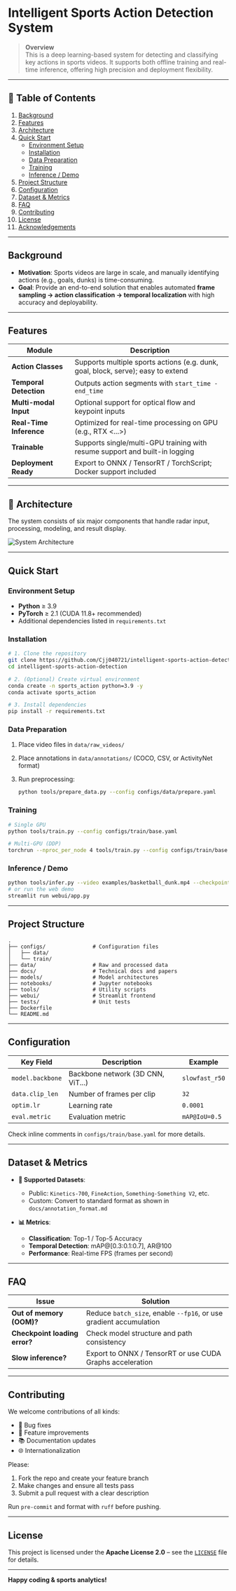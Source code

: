 # Intelligent Sports Action Detection System

> **Overview**  
> This is a deep learning-based system for detecting and classifying key actions in sports videos. It supports both offline training and real-time inference, offering high precision and deployment flexibility.

---

## 📑 Table of Contents
1. [Background](#background)
2. [Features](#features)
3. [Architecture](#architecture)
4. [Quick Start](#quick-start)
   - [Environment Setup](#environment-setup)
   - [Installation](#installation)
   - [Data Preparation](#data-preparation)
   - [Training](#training)
   - [Inference / Demo](#inference--demo)
5. [Project Structure](#project-structure)
6. [Configuration](#configuration)
7. [Dataset & Metrics](#dataset--metrics)
8. [FAQ](#faq)
9. [Contributing](#contributing)
10. [License](#license)
11. [Acknowledgements](#acknowledgements)

---

## Background
- **Motivation**: Sports videos are large in scale, and manually identifying actions (e.g., goals, dunks) is time-consuming.
- **Goal**: Provide an end-to-end solution that enables automated **frame sampling → action classification → temporal localization** with high accuracy and deployability.

---

## Features
| Module             | Description                                                                 |
| ------------------| ---------------------------------------------------------------------------- |
| **Action Classes** | Supports multiple sports actions (e.g. dunk, goal, block, serve); easy to extend |
| **Temporal Detection** | Outputs action segments with `start_time - end_time`                      |
| **Multi-modal Input** | Optional support for optical flow and keypoint inputs                      |
| **Real-Time Inference** | Optimized for real-time processing on GPU (e.g., RTX <...>)              |
| **Trainable**      | Supports single/multi-GPU training with resume support and built-in logging |
| **Deployment Ready** | Export to ONNX / TensorRT / TorchScript; Docker support included           |

---

## 🧠 Architecture

The system consists of six major components that handle radar input, processing, modeling, and result display.

![System Architecture](docs/architecture.png)

---

## Quick Start

### Environment Setup

* **Python** ≥ 3.9
* **PyTorch** ≥ 2.1 (CUDA 11.8+ recommended)
* Additional dependencies listed in `requirements.txt`

### Installation

```bash
# 1. Clone the repository
git clone https://github.com/Cjj040721/intelligent-sports-action-detection.git
cd intelligent-sports-action-detection

# 2. (Optional) Create virtual environment
conda create -n sports_action python=3.9 -y
conda activate sports_action

# 3. Install dependencies
pip install -r requirements.txt
```

### Data Preparation

1. Place video files in `data/raw_videos/`
2. Place annotations in `data/annotations/` (COCO, CSV, or ActivityNet format)
3. Run preprocessing:

   ```bash
   python tools/prepare_data.py --config configs/data/prepare.yaml
   ```

### Training

```bash
# Single GPU
python tools/train.py --config configs/train/base.yaml

# Multi-GPU (DDP)
torchrun --nproc_per_node 4 tools/train.py --config configs/train/base.yaml
```

### Inference / Demo

```bash
python tools/infer.py --video examples/basketball_dunk.mp4 --checkpoint checkpoints/best.pt
# or run the web demo
streamlit run webui/app.py
```

---

## Project Structure

```text
.
├── configs/               # Configuration files
│   ├── data/
│   └── train/
├── data/                  # Raw and processed data
├── docs/                  # Technical docs and papers
├── models/                # Model architectures
├── notebooks/             # Jupyter notebooks
├── tools/                 # Utility scripts
├── webui/                 # Streamlit frontend
├── tests/                 # Unit tests
├── Dockerfile
└── README.md
```

---

## Configuration

| Key Field        | Description                       | Example        |
| ---------------- | --------------------------------- | -------------- |
| `model.backbone` | Backbone network (3D CNN, ViT...) | `slowfast_r50` |
| `data.clip_len`  | Number of frames per clip         | `32`           |
| `optim.lr`       | Learning rate                     | `0.0001`       |
| `eval.metric`    | Evaluation metric                 | `mAP@IoU=0.5`  |

Check inline comments in `configs/train/base.yaml` for more details.

---

## Dataset & Metrics

* **📂 Supported Datasets**:

  * Public: `Kinetics-700`, `FineAction`, `Something-Something V2`, etc.
  * Custom: Convert to standard format as shown in `docs/annotation_format.md`

* **📊 Metrics**:

  * **Classification**: Top-1 / Top-5 Accuracy
  * **Temporal Detection**: mAP@\[0.3:0.1:0.7], AR\@100
  * **Performance**: Real-time FPS (frames per second)

---

## FAQ

| Issue                         | Solution                                                           |
| ----------------------------- | ------------------------------------------------------------------ |
| **Out of memory (OOM)?**      | Reduce `batch_size`, enable `--fp16`, or use gradient accumulation |
| **Checkpoint loading error?** | Check model structure and path consistency                         |
| **Slow inference?**           | Export to ONNX / TensorRT or use CUDA Graphs acceleration          |

---

## Contributing

We welcome contributions of all kinds:

* 🐞 Bug fixes
* 🔧 Feature improvements
* 📚 Documentation updates
* 🌐 Internationalization

Please:

1. Fork the repo and create your feature branch
2. Make changes and ensure all tests pass
3. Submit a pull request with a clear description

Run `pre-commit` and format with `ruff` before pushing.

---

## License

This project is licensed under the **Apache License 2.0** – see the [`LICENSE`](./LICENSE) file for details.

---

**Happy coding & sports analytics!**
